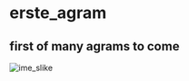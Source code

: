 # erste_agram
## first of many agrams to come


![ime_slike](C:\Users\vvrhovec\Pictures\zagreb.jpg)
